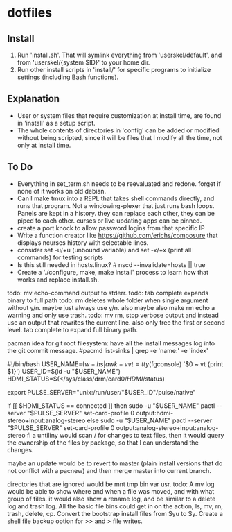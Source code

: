 dotfiles
====

Install
----
1. Run 'install.sh'. That will symlink everything from 'userskel/default', and from 'userskel/{system $ID}' to your home dir.
2. Run other install scripts in 'install/' for specific programs to initialize settings (including Bash functions).

Explanation
----
 - User or system files that require customization at install time, are found in 'install' as a setup script.
 - The whole contents of directories in 'config' can be added or modified without being scripted, since it will be files that I modify all the time, not only at install time.

To Do
----
 - Everything in set_term.sh needs to be reevaluated and redone. forget if none of it works on old debian.
 - Can I make tmux into a REPL that takes shell commands directly, and runs that program. Not a windowing-plexer that just runs bash loops. Panels are kept in a history. they can replace each other, they can be piped to each other. curses or live updating apps can be pinned.
 - create a port knock to allow password logins from that specific IP
 - Write a function creator like https://github.com/erichs/composure that displays ncurses history with selectable lines.
 - consider set -u/+u (unbound variable) and set -x/+x (print all commands) for testing scripts
 - Is this still needed in hosts.linux? # nscd --invalidate=hosts || true
 - Create a './configure, make, make install' process to learn how that works and replace install.sh.
 
todo: mv echo-command output to stderr.
todo: tab complete expands binary to full path
todo: rm deletes whole folder when single argument without y/n. maybe just always use y/n. also maybe also make rm echo a warning and only use trash.
todo: mv rm, stop verbose output and instead use an output that rewrites the current line. also only tree the first or second level.
tab complete to expand full binary path.

pacman idea for git root filesystem: have all the install messages log into the git commit message.
#pacmd list-sinks | grep -e 'name:' -e 'index'

#!/bin/bash
USER_NAME=$(w -hs | awk -v vt=tty$(fgconsole) '$0 ~ vt {print $1}')
USER_ID=$(id -u "$USER_NAME")
HDMI_STATUS=$(</sys/class/drm/card0/*HDMI*/status)

export PULSE_SERVER="unix:/run/user/"$USER_ID"/pulse/native"

if [[ $HDMI_STATUS == connected ]]
then
  sudo -u "$USER_NAME" pactl --server "$PULSE_SERVER" set-card-profile 0 output:hdmi-stereo+input:analog-stereo
else
  sudo -u "$USER_NAME" pactl --server "$PULSE_SERVER" set-card-profile 0 output:analog-stereo+input:analog-stereo
fi
a untiliny would scan / for changes to text files, then it would query the ownership of the files by package, so that I can understand the changes.

maybe an update would be to revert to master (plain install versions that do not conflict with a pacnew) and then merge master into current branch.

directories that are ignored would be mnt tmp bin var usr.
todo: A mv log would be able to show where and when a file was moved, and with what group of files. it would also show a rename log, and be similar to a delete log and trash log. All the basic file bins could get in on the action, ls, mv, rn, trash, delete, cp.
Convert the bootstrap install files from Syu to Sy.
Create a shell file backup option for >> and > file writes.
